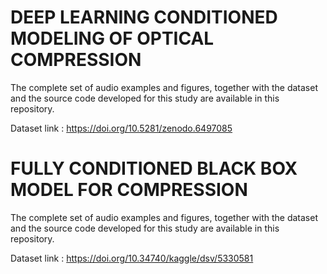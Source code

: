 # DEEP LEARNING CONDITIONED MODELING OF OPTICAL COMPRESSION

The complete set of audio examples and figures, together with the dataset and the source code developed for this study are available in this repository.

Dataset link : https://doi.org/10.5281/zenodo.6497085


# FULLY CONDITIONED BLACK BOX MODEL FOR COMPRESSION

The complete set of audio examples and figures, together with the dataset and the source code developed for this study are available in this repository.

Dataset link : https://doi.org/10.34740/kaggle/dsv/5330581
